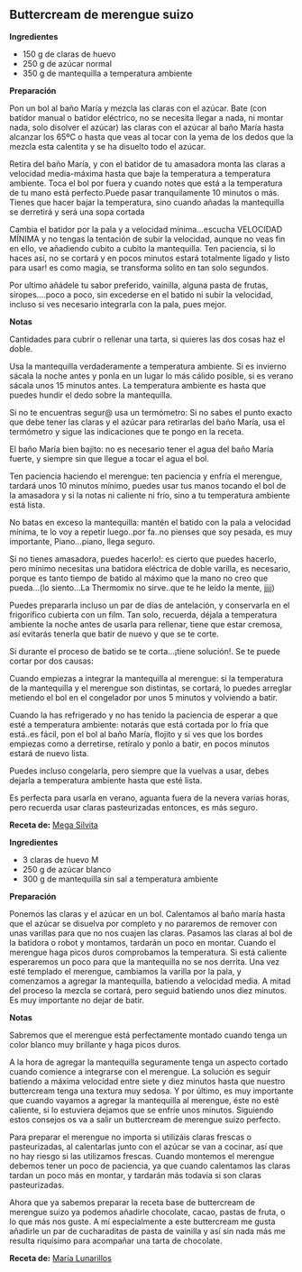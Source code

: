 ## Buttercream de merengue suizo

**Ingredientes**

- 150 g de claras de huevo
- 250 g de azúcar normal
- 350 g de mantequilla a temperatura ambiente

**Preparación**

Pon un bol al baño María y mezcla las claras con el azúcar. Bate (con batidor manual o batidor eléctrico, no se necesita llegar a nada, ni montar nada, solo disolver el azúcar) las claras con el azúcar al baño María hasta alcanzar los 65ºC o hasta que veas al tocar con la yema de los dedos que la mezcla esta calentita y se ha disuelto todo el azúcar.

Retira del baño María, y con el batidor de tu amasadora monta las claras a velocidad media-máxima hasta que baje la temperatura a temperatura ambiente. Toca el bol por fuera y cuando notes que está a la temperatura de tu mano está perfecto.Puede pasar tranquilamente 10 minutos o más. Tienes que hacer bajar la temperatura, sino cuando añadas la mantequilla se derretirá y será una sopa cortada

Cambia el batidor por la pala y a velocidad mínima…escucha VELOCIDAD MÍNIMA y no tengas la tentación de subir la velocidad, aunque no veas fin en ello, ve añadiendo cubito a cubito la mantequilla. Ten paciencia, si lo haces así, no se cortará y en pocos minutos estará totalmente ligado y listo para usar! es como magia, se transforma solito en tan solo segundos.

Por ultimo añádele tu sabor preferido, vainilla, alguna pasta de frutas, siropes….poco a poco, sin excederse en el batido ni subir la velocidad, incluso si ves necesario integrarla con la pala, pues mejor.

**Notas**

Cantidades para cubrir o rellenar una tarta, si quieres las dos cosas haz el doble.

Usa la mantequilla verdaderamente a temperatura ambiente. Si es invierno sácala la noche antes y ponla en un lugar lo más cálido posible, si es verano sácala unos 15 minutos antes. La temperatura ambiente es hasta que puedes hundir el dedo sobre la mantequilla.

Si no te encuentras segur@ usa un termómetro: Si no sabes el punto exacto que debe tener las claras y el azúcar para retirarlas del baño María, usa el termómetro y sigue las indicaciones que te pongo en la receta.

El baño María bien bajito: no es necesario tener el agua del baño María fuerte, y siempre sin que llegue a tocar el agua el bol.

Ten paciencia haciendo el merengue: ten paciencia y enfría el merengue, tardará unos 10 minutos mínimo, puedes usar tus manos tocando el bol de la amasadora y si la notas ni caliente ni frío, sino a tu temperatura ambiente está lista.

No batas en exceso la mantequilla: mantén el batido con la pala a velocidad mínima, te lo voy a repetir luego..por fa..no pienses que soy pesada, es muy importante, Piano…piano, llega seguro.

Si no tienes amasadora, puedes hacerlo!: es cierto que puedes hacerlo, pero mínimo necesitas una batidora eléctrica de doble varilla, es necesario, porque es tanto tiempo de batido al máximo que la mano no creo que pueda…(lo siento…La Thermomix no sirve..que te he leído la mente, jjjj)

Puedes prepararla incluso un par de días de antelación, y conservarla en el frigorífico cubierta con un film. Tan solo, recuerda, déjala a temperatura ambiente la noche antes de usarla para rellenar, tiene que estar cremosa, así evitarás tenerla que batir de nuevo y que se te corte.

Si durante el proceso de batido se te corta…¡tiene solución!. Se te puede cortar por dos causas:

Cuando empiezas a integrar la mantequilla al merengue: si la temperatura de la mantequilla y el merengue son distintas, se cortará, lo puedes arreglar metiendo el bol en el congelador por unos 5 minutos y volviendo a batir.

Cuando la has refrigerado y no has tenido la paciencia de esperar a que esté a temperatura ambiente: notarás que está cortada por lo fría que está..es fácil, pon el bol al baño María, flojito y si ves que los bordes empiezas como a derretirse, retíralo y ponlo a batir, en pocos minutos estará de nuevo lista.

Puedes incluso congelarla, pero siempre que la vuelvas a usar, debes dejarla a temperatura ambiente hasta que esté lista.

Es perfecta para usarla en verano, aguanta fuera de la nevera varias horas, pero recuerda usar claras pasteurizadas entonces, es más seguro.

**Receta de:** [Mega Silvita](http://blogmegasilvita.com/2015/11/14208.html)


**Ingredientes**

- 3 claras de huevo M
- 250 g de azúcar blanco
- 300 g de mantequilla sin sal a temperatura ambiente

**Preparación**

Ponemos las claras y el azúcar en un bol. Calentamos al baño maría hasta que el azúcar se disuelva por completo y no pararemos de remover con unas varillas para que no nos cuajen las claras.
Pasamos las claras al bol de la batidora o robot y montamos, tardarán un poco en montar.
Cuando el merengue haga picos duros comprobamos la temperatura. Si está caliente esperaremos un poco para que la mantequilla no se nos derrita.
Una vez esté templado el merengue, cambiamos la varilla por la pala, y comenzamos a agregar la mantequilla, batiendo a velocidad media. A mitad del proceso la mezcla se cortará, pero seguid batiendo unos diez minutos. Es muy importante no dejar de batir.

**Notas**

Sabremos que el merengue está perfectamente montado cuando tenga un color blanco muy brillante y haga picos duros. 

A la hora de agregar la mantequilla seguramente tenga un aspecto cortado cuando comience a integrarse con el merengue. La solución es seguir batiendo a máxima velocidad entre siete y diez minutos hasta que nuestro buttercream tenga una textura muy sedosa. Y por último, es muy importante que cuando vayamos a agregar la mantequilla al merengue, éste no esté caliente, si lo estuviera dejamos que se enfríe unos minutos. Siguiendo estos consejos os va a salir un buttercream de merengue suizo perfecto.

Para preparar el merengue no importa si utilizáis claras frescas o pasteurizadas, al calentarlas junto con el azúcar se van a cocinar, así que no hay riesgo si las utilizamos frescas. Cuando montemos el merengue debemos tener un poco de paciencia, ya que cuando calentamos las claras tardan un poco más en montar, y tardarán más todavía si son claras pasteurizadas.

Ahora que ya sabemos preparar la receta base de buttercream de merengue suizo ya podemos añadirle chocolate, cacao, pastas de fruta, o lo que más nos guste. A mí especialmente a este buttercream me gusta añadirle un par de cucharaditas de pasta de vainilla y así sin nada más me resulta riquísimo para acompañar una tarta de chocolate.

**Receta de:** [María Lunarillos](http://www.marialunarillos.com/blog/2013/11/buttercream-de-merengue-suizo.html)